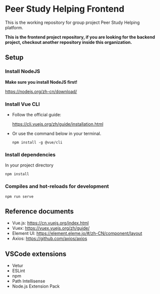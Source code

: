 # Peer Study Helping Frontend
This is the working repository for group project Peer Study Helping platform.

**This is the frontend project repository, if you are looking for the backend project, checkout another repository inside this organization.**

## Setup
### Install NodeJS
**Make sure you install NodeJS first!**

https://nodejs.org/zh-cn/download/

### Install Vue CLI
- Follow the official guide:

    https://cli.vuejs.org/zh/guide/installation.html

- Or use the command below in your terminal.
    ```shell
    npm install -g @vue/cli
    ```
### Install dependencies
In your project directory
```shell
npm install
```

### Compiles and hot-reloads for development
```shell
npm run serve
```

## Reference documents
- Vue.js: https://cn.vuejs.org/index.html
- Vuex: https://vuex.vuejs.org/zh/guide/
- Element UI: https://element.eleme.io/#/zh-CN/component/layout
- Axios: https://github.com/axios/axios

## VSCode extensions
- Vetur
- ESLint
- npm
- Path Intellisense
- Node.js Extension Pack
